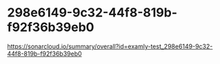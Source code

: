 # 298e6149-9c32-44f8-819b-f92f36b39eb0
https://sonarcloud.io/summary/overall?id=examly-test_298e6149-9c32-44f8-819b-f92f36b39eb0
